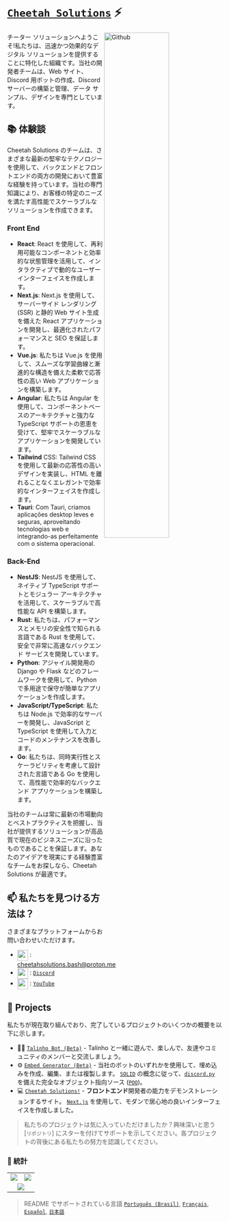 # [`Cheetah Solutions`]() ⚡  <img src="https://komarev.com/ghpvc/?username=CheetahSolutions&style=flat-square" alt="" align="center" />

<p dir="auto"><a target="_blank" rel="noopener noreferrer nofollow" href="https://raw.githubusercontent.com/onimur/.github/master/.resources/git-header.svg"><img width="55%" align="right" alt="Github" src="https://raw.githubusercontent.com/onimur/.github/master/.resources/git-header.svg" style="max-width: 100%;"></a></p>

チーター ソリューションへようこそ!私たちは、迅速かつ効果的なデジタル ソリューションを提供することに特化した組織です。当社の開発者チームは、Web サイト、Discord 用ボットの作成、Discord サーバーの構築と管理、データ サンプル、デザインを専門としています。

## 📚 体験談

Cheetah Solutions のチームは、さまざまな最新の堅牢なテクノロジーを使用して、バックエンドとフロントエンドの両方の開発において豊富な経験を持っています。当社の専門知識により、お客様の特定のニーズを満たす高性能でスケーラブルなソリューションを作成できます。

### Front End
- **React**: React を使用して、再利用可能なコンポーネントと効率的な状態管理を活用して、インタラクティブで動的なユーザー インターフェイスを作成します。
- **Next.js**: Next.js を使用して、サーバーサイド レンダリング (SSR) と静的 Web サイト生成を備えた React アプリケーションを開発し、最適化されたパフォーマンスと SEO を保証します。
- **Vue.js**: 私たちは Vue.js を使用して、スムーズな学習曲線と漸進的な構造を備えた柔軟で応答性の高い Web アプリケーションを構築します。
- **Angular**: 私たちは Angular を使用して、コンポーネントベースのアーキテクチャと強力な TypeScript サポートの恩恵を受けて、堅牢でスケーラブルなアプリケーションを開発しています。
- **Tailwind** CSS: Tailwind CSS を使用して最新の応答性の高いデザインを実装し、HTML を離れることなくエレガントで効率的なインターフェイスを作成します。
- **Tauri**: Com Tauri, criamos aplicações desktop leves e seguras, aproveitando tecnologias web e integrando-as perfeitamente com o sistema operacional.

### Back-End
- **NestJS**: NestJS を使用して、ネイティブ TypeScript サポートとモジュラー アーキテクチャを活用して、スケーラブルで高性能な API を構築します。
- **Rust**: 私たちは、パフォーマンスとメモリの安全性で知られる言語である Rust を使用して、安全で非常に高速なバックエンド サービスを開発しています。
- **Python**: アジャイル開発用の Django や Flask などのフレームワークを使用して、Python で多用途で保守が簡単なアプリケーションを作成します。
- **JavaScript/TypeScript**: 私たちは Node.js で効率的なサーバーを開発し、JavaScript と TypeScript を使用して入力とコードのメンテナンスを改善します。
- **Go**: 私たちは、同時実行性とスケーラビリティを考慮して設計された言語である Go を使用して、高性能で効率的なバックエンド アプリケーションを構築します。

当社のチームは常に最新の市場動向とベストプラクティスを把握し、当社が提供するソリューションが高品質で現在のビジネスニーズに沿ったものであることを保証します。あなたのアイデアを現実にする経験豊富なチームをお探しなら、Cheetah Solutions が最適です。


## 📫 私たちを見つける方法は？

さまざまなプラットフォームからお問い合わせいただけます。
- <img src="https://i.imgur.com/y8edTyt.png" align="center" width="25" height="25"> :  cheetahsolutions.bash@proton.me
- <img src="https://i.imgur.com/Hi1oMJ5.png" align="center" width="25" height="25"> : [`Discord`](https://discord.gg/cheetahsolutions)
- <img src="https://imgs.search.brave.com/2qL1PDSVsv1kN-1UMLOWfpyV-ZTrN54rry2U0AUg2oc/rs:fit:860:0:0/g:ce/aHR0cHM6Ly93d3cu/cmljaGxhbmRsaWJy/YXJ5Lm9yZy95b3V0/dWJlLWljb24tMi5w/bmcvQEBpbWFnZXMv/aW1hZ2UucG5n" align="center" width="25" height="25"> : [`YouTube`](https://www.youtube.com/@cheetahnetwork)

## 🔭 Projects

私たちが現在取り組んでおり、完了しているプロジェクトのいくつかの概要を以下に示します。

- 👨‍🚒 [`Talinho Bot (Beta)`] - Talinho と一緒に遊んで、楽しんで、友達やコミュニティのメンバーと交流しましょう。
- ⚙️ [`Embed Generator (Beta)`] - 当社のボットのいずれかを使用して、埋め込みを作成、編集、または複製します。 [`SOLID`] の概念に従って、[`discord.py`] を備えた完全なオブジェクト指向ソース ([`POO`])。
- 💻 [`Cheetah Solutions!`] - **フロントエンド**開発者の能力をデモンストレーションするサイト。 [`Next.js`] を使用して、モダンで居心地の良いインターフェイスを作成しました。

> 私たちのプロジェクトは気に入っていただけましたか？興味深いと思う [`リポジトリ`] にスターを付けてサポートを示してください。各プロジェクトの背後にある私たちの努力を認識してください。

### 👀 統計

<table>
  <tr>
    <td align="center" style="padding=0;width=50%;">
      <img align="center" style="padding=0;" src="https://github-readme-stats.vercel.app/api?username=CheetahSolutions&show_icons=true&title_color=4F8CC9&text_color=9f9f9f&bg_color=151515&hide_border=true&icon_color=4F8CC9&hide_title=true&count_private=true%22" />
    </td>
    <td align="center" style="padding=0;width=50%;">
      <img align="center" style="padding=0;" src="https://github-readme-stats.vercel.app/api/top-langs/?username=CheetahSolutions&layout=compact&title_color=4F8CC9&text_color=9f9f9f&bg_color=151515&hide_border=true&icon_color=4F8CC9&hide=visual%20basic&count_private=true" />
    </td>
  </tr>
  <tr>
    <td align="center" colspan="2" style="padding=0;width=100%;">
      <img align="center" style="padding=0;" src="https://github-readme-activity-graph.vercel.app/graph?username=CheetahSolutions&theme=tokyo-night&custom_title=Cheetah%20Solutions%20Contribution%20Graph" />
    </td>
  </tr>
</table>

> README でサポートされている言語 [`Português (Brasil)`], [`Français`], [`Español`], [`日本語`]

<!----------------- LINKS --------------->
[`discord.py`]:          https://discordpy.readthedocs.io/en/stable/api.html
[`Next.js`]:             https://nextjs.org/
[`SOLID`]:               https://youtu.be/6SfrO3D4dHM
[`POO`]:                 https://youtu.be/QY0Kdg83orY
[`repositories`]:        https://github.com/CheetahSolutions?tab=repositories
[`GitHub Readme Stats`]: https://github.com/anuraghazra/github-readme-stats

<!--------------- Projects ----------------->
[`Talinho Bot (Beta)`]:    https://github.com/iSimplez/talinho-bot
[`Embed Generator (Beta)`]:https://github.com/iSimplez/embed-generator
[`Cheetah Solutions!`]:             https://cheetah-solutions.netlify.app/en

<!--------------- Language ----------------->
[`Português (Brasil)`]:     https://github.com/CheetahSolutions/CheetahSolutions/tree/main/multilingual-readme/pt-BR/README.md
[`Français`]:                  https://github.com/CheetahSolutions/CheetahSolutions/tree/main/multilingual-readme/fr/README.md
[`Español`]:                 https://github.com/CheetahSolutions/CheetahSolutions/tree/main/multilingual-readme/es/README.md
[`日本語`]:                https://github.com/CheetahSolutions/CheetahSolutions/tree/main/multilingual-readme/ja-JA/README.md